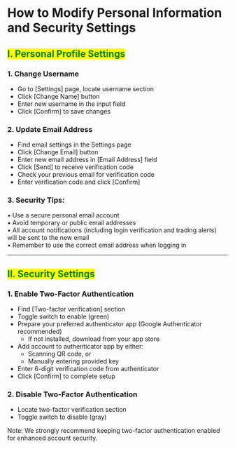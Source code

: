 # How to Modify Personal Information and Security Settings

## <mark style="color:green;">I. Personal Profile Settings</mark>

### 1. Change Username

* Go to \[Settings] page, locate username section
* Click \[Change Name] button
* Enter new username in the input field
* Click \[Confirm] to save changes

### 2. Update Email Address

* Find email settings in the Settings page
* Click \[Change Email] button
* Enter new email address in \[Email Address] field
* Click \[Send] to receive verification code
* Check your previous email for verification code
* Enter verification code and click \[Confirm]

### 3. Security Tips:

• Use a secure personal email account\
• Avoid temporary or public email addresses\
• All account notifications (including login verification and trading alerts) will be sent to the new email\
• Remember to use the correct email address when logging in

***

## <mark style="color:green;">II. Security Settings</mark>

### 1. Enable Two-Factor Authentication

* Find \[Two-factor verification] section
* Toggle switch to enable (green)
* Prepare your preferred authenticator app (Google Authenticator recommended)
  * If not installed, download from your app store
* Add account to authenticator app by either:
  * Scanning QR code, or
  * Manually entering provided key
* Enter 6-digit verification code from authenticator
* Click \[Confirm] to complete setup

### 2. Disable Two-Factor Authentication

* Locate two-factor verification section
* Toggle switch to disable (gray)

Note: We strongly recommend keeping two-factor authentication enabled for enhanced account security.
